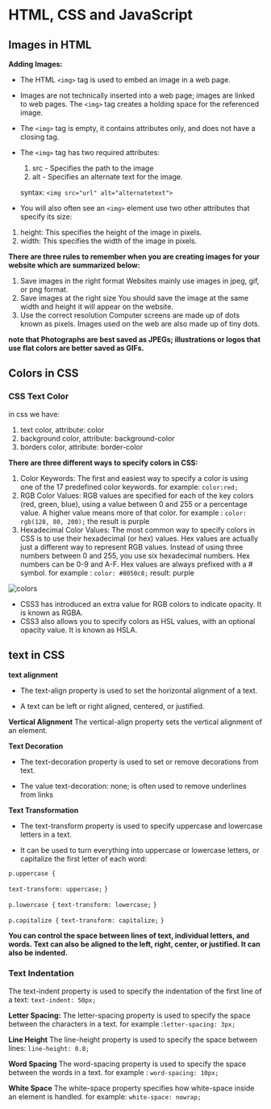 # HTML, CSS and JavaScript
## Images in HTML
**Adding Images:**
- The HTML `<img>` tag is used to embed an image in a web page.

- Images are not technically inserted into a web page; images are linked to web pages. The `<img>` tag creates a holding space for the referenced image.

- The `<img>` tag is empty, it contains attributes only, and does not have a closing tag.

- The `<img>` tag has two required attributes:
   1. src - Specifies the path to the image
   2. alt - Specifies an alternate text for the image.

   syntax: `<img src="url" alt="alternatetext">`

- You will also often see an `<img>`
element use two other attributes
that specify its size:
1. height:
This specifies the height of the
image in pixels.
2. width:
This specifies the width of the
image in pixels.

**There are three rules to remember when you
are creating images for your website which are
summarized below:**
1. Save images in
the right format
Websites mainly use images in
jpeg, gif, or png format.
2.  Save images at
the right size
You should save the image at
the same width and height it will
appear on the website.
3. Use the correct resolution
Computer screens are made up
of dots known as pixels. Images
used on the web are also made
up of tiny dots.

**note that Photographs are best saved as JPEGs; illustrations or logos that use flat colors are better saved as GIFs.**

## Colors in CSS
### CSS Text Color
in css we have:
1. text color, attribute: color
2. background color, attribute: background-color
3. borders color, attribute: border-color

**There are three different ways to specify colors in CSS:**
1. Color Keywords:
The first and easiest way to specify a color is using one of the 17 predefined color keywords.
for example: `color:red;`
2. RGB Color Values: RGB values are specified for each of the key colors (red, green, blue), using a value between 0 and 255 or a percentage value. A higher value means more of that color. for example : `color: rgb(128, 80, 200);` the result is purple
3. Hexadecimal Color Values: The most common way to specify colors in CSS is to use their hexadecimal (or hex) values. Hex values are actually just a different way to represent RGB values. Instead of using three numbers between 0 and 255, you use six hexadecimal numbers. Hex numbers can be 0-9 and A-F. Hex values are always prefixed with a # symbol. for example : `color: #8050c8;` result: purple

![colors](https://cdn.educba.com/academy/wp-content/uploads/2020/03/CSS-Color-Codes.jpg)

- CSS3 has introduced an extra value for RGB colors to
indicate opacity. It is known as RGBA.
- CSS3 also allows you to specify colors as HSL values,
with an optional opacity value. It is known as HSLA.

## text in CSS
**text alignment**
- The text-align property is used to set the horizontal alignment of a text.

- A text can be left or right aligned, centered, or justified.

**Vertical Alignment**
The vertical-align property sets the vertical alignment of an element.

**Text Decoration**
- The text-decoration property is used to set or remove decorations from text.

- The value text-decoration: none; is often used to remove underlines from links

**Text Transformation**
- The text-transform property is used to specify uppercase and lowercase letters in a text.

- It can be used to turn everything into uppercase or lowercase letters, or capitalize the first letter of each word:

`p.uppercase {`

  `text-transform: uppercase;`
`}`

`p.lowercase {`
  `text-transform: lowercase;`
`}`

`p.capitalize {`
  `text-transform: capitalize;`
`}`

**You can control the space between lines of text,
individual letters, and words. Text can also be aligned to the left, right, center, or justified. It can also be indented.**

 ### Text Indentation
The text-indent property is used to specify the indentation of the first line of a text: `text-indent: 50px;`

**Letter Spacing:**
The letter-spacing property is used to specify the space between the characters in a text.
for example :`letter-spacing: 3px;`

**Line Height**
The line-height property is used to specify the space between lines: `line-height: 0.8;`

**Word Spacing**
The word-spacing property is used to specify the space between the words in a text.
for example : `word-spacing: 10px;`

**White Space**
The white-space property specifies how white-space inside an element is handled.
for example: `white-space: nowrap;`
